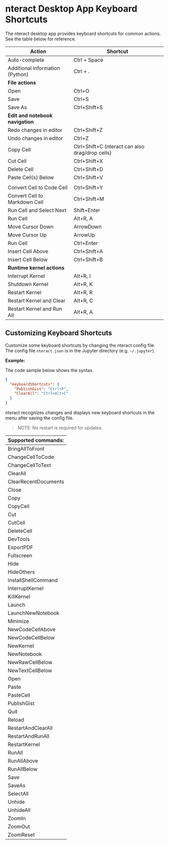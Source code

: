 # nteract Desktop App Keyboard Shortcuts

The nteract desktop app provides keyboard shortcuts for common actions. See the table below for reference.

| Action                           | Shortcut                                        |
| -------------------------------- | ----------------------------------------------- |
| Auto-complete                    | Ctrl + Space                                    |
| Additional information (Python)  | Ctrl + .                                        |
| **File actions**                 |                                                 |
| Open                             | Ctrl+O                                          |
| Save                             | Ctrl+S                                          |
| Save As                          | Ctrl+Shift+S                                    |
| **Edit and notebook navigation** |                                                 |
| Redo changes in editor           | Ctrl+Shift+Z                                    |
| Undo changes in editor           | Ctrl+Z                                          |
| Copy Cell                        | Ctrl+Shift+C (nteract can also drag/drop cells) |
| Cut Cell                         | Ctrl+Shift+X                                    |
| Delete Cell                      | Ctrl+Shift+D                                    |
| Paste Cell(s) Below              | Ctrl+Shift+V                                    |
|                                  |                                                 |
| Convert Cell to Code Cell        | Ctrl+Shift+Y                                    |
| Convert Cell to Markdown Cell    | Ctrl+Shift+M                                    |
| Run Cell and Select Next         | Shift+Enter                                     |
| Run Cell                         | Alt+R, A                                        |
| Move Cursor Down                 | ArrowDown                                       |
| Move Cursor Up                   | ArrowUp                                         |
| Run Cell                         | Ctrl+Enter                                      |
| Insert Cell Above                | Ctrl+Shift+A                                    |
| Insert Cell Below                | Ctrl+Shift+B                                    |
| **Runtime kernel actions**       |                                                 |
| Interrupt Kernel                 | Alt+R, I                                        |
| Shutdown Kernel                  | Alt+R, K                                        |
| Restart Kernel                   | Alt+R, R                                        |
| Restart Kernel and Clear         | Alt+R, C                                        |
| Restart Kernel and Run All       | Alt+R, A                                        |

## Customizing Keyboard Shortcuts

Customize some keyboard shortcuts by changing the nteract config file. The config file `nteract.json` is in the Jupyter directory (e.g. `~/.jupyter`).

**Example:**

The code sample below shows the syntax.

```json
{
  "keyboardShortcuts": {
    "PublishGist": "Ctrl+P",
    "ClearAll": "Ctrl+Alt+C"
  }
}
```

nteract recognizes changes and displays new keyboard shortcuts in the menu after saving the config file. 

> NOTE: No restart is required for updates.

| **Supported commands:**| 
| --- |
| BringAllToFront |
| ChangeCellToCode |
| ChangeCellToText |
| ClearAll |
| ClearRecentDocuments |
| Close |
| Copy |
| CopyCell |
| Cut |
| CutCell |
| DeleteCell |
| DevTools |
| ExportPDF |
| Fullscreen |
| Hide |
| HideOthers |
| InstallShellCommand |
| InterruptKernel |
| KillKernel |
| Launch |
| LaunchNewNotebook |
| Minimize |
| NewCodeCellAbove |
| NewCodeCellBelow |
| NewKernel |
| NewNotebook |
| NewRawCellBelow |
| NewTextCellBelow |
| Open |
| Paste |
| PasteCell |
| PublishGist |
| Quit |
| Reload |
| RestartAndClearAll |
| RestartAndRunAll |
| RestartKernel |
| RunAll |
| RunAllAbove |
| RunAllBelow |
| Save |
| SaveAs |
| SelectAll |
| Unhide |
| UnhideAll |
| ZoomIn |
| ZoomOut |
| ZoomReset |
